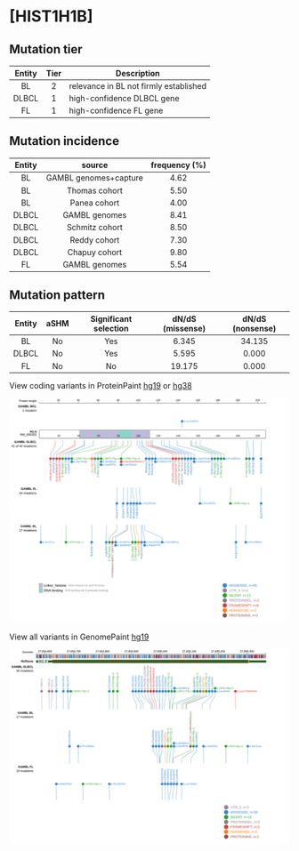 # [HIST1H1B]

## Mutation tier

|Entity|Tier|Description                           |
|:------:|:----:|--------------------------------------|
|BL    |2   |relevance in BL not firmly established|
|DLBCL |1   |high-confidence DLBCL gene            |
|FL    |1   |high-confidence FL gene               |
## Mutation incidence

|Entity|source               |frequency (%)|
|:------:|:---------------------:|:-------------:|
|BL    |GAMBL genomes+capture|4.62         |
|BL    |Thomas cohort        |5.50         |
|BL    |Panea cohort         |4.00         |
|DLBCL |GAMBL genomes        |8.41         |
|DLBCL |Schmitz cohort       |8.50         |
|DLBCL |Reddy cohort         |7.30         |
|DLBCL |Chapuy cohort        |9.80         |
|FL    |GAMBL genomes        |5.54         |

## Mutation pattern

|Entity|aSHM|Significant selection|dN/dS (missense)|dN/dS (nonsense)|
|:------:|:----:|:---------------------:|:----------------:|:----------------:|
|BL    |No  |Yes                  | 6.345          |34.135          |
|DLBCL |No  |Yes                  | 5.595          | 0.000          |
|FL    |No  |No                   |19.175          | 0.000          |



View coding variants in ProteinPaint [hg19](https://www.bcgsc.ca/downloads/morinlab/GAMBL/test/genes/HIST1H1B_protein.html)  or [hg38](https://www.bcgsc.ca/downloads/morinlab/GAMBL/test/genes/HIST1H1B_protein_hg38.html)

![image](images/proteinpaint/HIST1H1B_NM_005322.svg)

View all variants in GenomePaint [hg19](https://www.bcgsc.ca/downloads/morinlab/GAMBL/test/genes/HIST1H1B.html)

![image](images/proteinpaint/HIST1H1B.svg)
